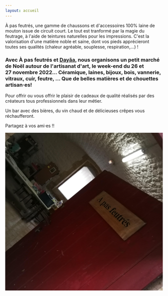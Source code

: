 ```yaml
---
layout: accueil
---
```


À pas feutrés, une gamme de chaussons et d'accessoires 100% laine de mouton issue de circuit court. Le tout est tranformé par la magie du feutrage, à l'aide de teintures naturelles pour les impressions. C'est la valorisation d'une matière noble et saine, dont vos pieds apprécieront toutes ses qualités (chaleur agréable, souplesse, respiration,...) !



### Avec À pas feutrés et [Dayãa](https://www.facebook.com/dayaamaroquinerie), nous organisons un petit marché de Noël autour de l'artisanat d'art, le week-end du 26 et 27 novembre 2022... Céramique, laines, bijoux, bois, vannerie, vitraux, cuir, feutre, ... Que de belles matières et de chouettes artisan·es!


Pour offrir ou vous offrir le plaisir de cadeaux de qualité réalisés par des créateurs tous professionnels dans leur métier.


Un bar avec des bières, du vin chaud et de délicieuses crêpes vous réchaufferont.

Partagez à vos ami·es !! 




<div class="home">

  
  <div class="centered"><img src="accueil.jpg">



</div>


